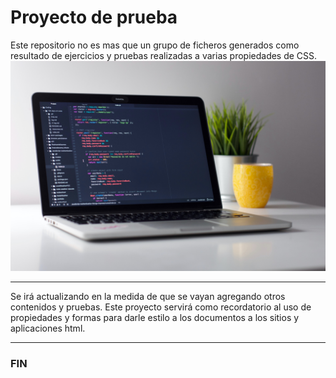 # Proyecto de prueba

Este repositorio no es mas que un grupo de ficheros generados como resultado de ejercicios y pruebas realizadas a varias propiedades de CSS.![Coding](assets/code_picture.jpg "Coding")

------------

Se irá actualizando en la medida de que se vayan agregando otros contenidos y pruebas. Este proyecto servirá como recordatorio al uso de propiedades y formas para darle estilo a los documentos a los sitios y aplicaciones html.

------------


### FIN 